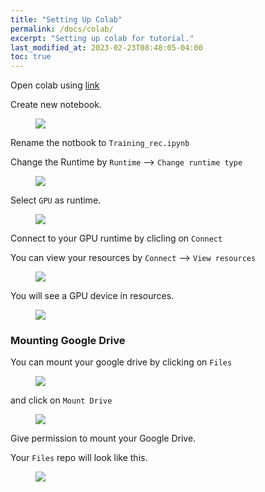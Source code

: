 ```yaml
---
title: "Setting Up Colab"
permalink: /docs/colab/
excerpt: "Setting up colab for tutorial."
last_modified_at: 2023-02-23T08:48:05-04:00
toc: true
---
```


Open colab using [link](https://colab.research.google.com/notebooks/welcome.ipynb#scrollTo=Nma_JWh-W-IF)

Create new notebook.

<figure>
  <img src="{{ '/assets/tutorial/colab_notebook.png' }}">
</figure>

Rename the notbook to `Training_rec.ipynb`

Change the Runtime by `Runtime` --> `Change runtime type`

<figure>
  <img src="{{ '/assets/tutorial/change_runtime.png' }}">
</figure>

Select `GPU` as runtime.

<figure>
  <img src="{{ '/assets/tutorial/GPU.png' }}">
</figure>

Connect to your GPU runtime by clicling on `Connect`

You can view your resources by `Connect` --> `View resources`

<figure>
  <img src="{{ '/assets/tutorial/connect.png' }}">
</figure>

You will see a GPU device in resources.

<figure>
  <img src="{{ '/assets/tutorial/resources.png' }}">
</figure>

### Mounting Google Drive
You can mount your google drive by clicking on `Files`

<figure>
  <img src="{{ '/assets/tutorial/files.png' }}">
</figure>

and click on `Mount Drive`

<figure>
  <img src="{{ '/assets/tutorial/drive.png' }}">
</figure>

Give permission to mount your Google Drive.

Your `Files` repo will look like this.

<figure>
  <img src="{{ '/assets/tutorial/mounted_drive.png' }}">
</figure>
